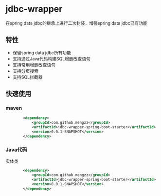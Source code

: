 # jdbc-wrapper
  在spring data jdbc的继承上进行二次封装，增强spring data jdbc已有功能

  
## 特性

- 保留spring data jdbc所有功能
- 支持通过Java代码构建SQL增删改查语句
- 支持常用增删改查语句
- 支持分页搜索
- 支持SQL拦截器

## 快速使用

### maven

```xml
        <dependency>
            <groupId>com.github.mengzz</groupId>
            <artifactId>jdbc-wrapper-spring-boot-starter</artifactId>
            <version>0.0.1-SNAPSHOT</version>
        </dependency>

```

### Java代码

实体类
```xml
        <dependency>
            <groupId>com.github.mengzz</groupId>
            <artifactId>jdbc-wrapper-spring-boot-starter</artifactId>
            <version>0.0.1-SNAPSHOT</version>
        </dependency>

```
